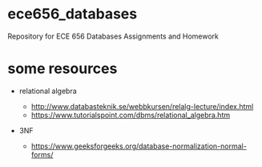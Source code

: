 # ece656_databases
Repository for ECE 656 Databases Assignments and Homework


# some resources
- relational algebra
   - http://www.databasteknik.se/webbkursen/relalg-lecture/index.html
   - https://www.tutorialspoint.com/dbms/relational_algebra.htm

- 3NF
  - https://www.geeksforgeeks.org/database-normalization-normal-forms/
